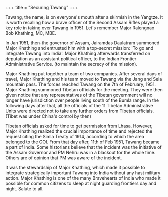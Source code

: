 +++
title = "Securing Tawang"
+++


Tawang, the name, is on everyone's mouth after a skirmish in the Yangtze. It is worth recalling how a brave officer of the Second Assam Rifles played a key role in taking over Tawang in 1951. Let's remember Major Ralengnao Bob Khathing, MC, MBE.

In Jan 1951, then-the governor of Assam, Jairamdas Daulatram summoned Major Khathing and entrusted him with a top-secret mission: 'To go and integrate Tawang into India'. Major Khathing afterwards transferred on deputation as an assistant political officer, to the Indian Frontier Administrative Service. (to maintain the secrecy of the mission).

Major Khathing put together a team of two companies. After several days of travel, Major Khathing and his team moved to Tawang via the Jang and Sela mountain pass. The forces reached Tawang on the 7th of February, 1951. Major Khathing summoned Tibetan officials for the meeting. They were then given notice that any representatives of the Tibetan government will no longer have jurisdiction over people living south of the Bumla range. In the following days after that, all the officials of the 11 Tibetan Administrative Units were directed not to take any further orders from Tibetan officials. (Tibet was under China's control by then)

Tibetan officials asked for time to get permission from Lhasa. However, Major Khathing realized the crucial importance of time and rejected the request citing the Simla Treaty of 1914, according to which the area belonged to the GOI. From that day after, 11th of Feb 1951, Tawang became a part of India. Some historians believe that the incident was the initiative of the Assam Governor and PM Nehru was in a blackout for the whole time. Others are of opinion that PM was aware of the incident.

It was the stewardship of Major Khathing, which made it possible to integrate strategically important Tawang into India without any hast military action. Major Khathing is one of the many Bravehearts of India who made it possible for common citizens to sleep at night guarding frontiers day and night. Salute to all.